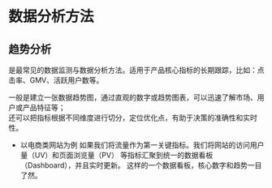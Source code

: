 # 数据分析方法

## 趋势分析

是最常见的数据监测与数据分析方法。适用于产品核心指标的长期跟踪，比如：点击率、GMV、活跃用户数等。

一般是建立一张数据趋势图，通过直观的数字或趋势图表，可以迅速了解市场、用户或产品特征等；  
还可以把指标根据不同维度进行切分，定位优化点，有助于决策的准确性和实时性。

* 以电商类网站为例
如果我们将流量作为第一关键指标。我们将网站的访问用户量（UV）和页面浏览量（PV）
等指标汇聚到统一的数据看板（Dashboard），并且实时更新。
这样的一个数据看板，核心数字和趋势一目了然。

